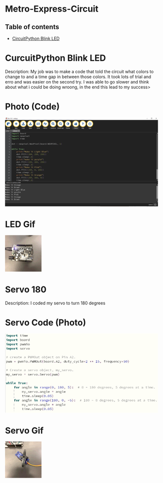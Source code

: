 # Metro-Express-Circuit
## Table of contents
* [CircuitPython Blink LED](#CircuitPython-Blink-LED)




# CurcuitPython Blink LED
Description: My job was to make a code that told the circuit what colors to change to and a time gap in between those colors. It took lots of trial and erro and was easier on the second try. I was able to go slower and think about what i could be doing wroong, in the end this lead to my success>
# Photo (Code)
![](https://github.com/aniyahmoore28/Metro-Express-Circuit/blob/main/Metro%20Express/Mu%20Code%20-%20Aniyah.PNG)

# LED Gif
![](https://github.com/aniyahmoore28/Metro-Express-Circuit/blob/main/Metro%20Express/LED%20gif.gif)

# Servo 180
Description: I coded my servo to turn 180 degrees

# Servo Code (Photo)
![](https://github.com/aniyahmoore28/Metro-Express-Circuit/blob/main/Metro%20Express/servo%20code%20photo.PNG)

# Servo Gif
![](https://github.com/aniyahmoore28/Metro-Express-Circuit/blob/main/Metro%20Express/servo%20gif.gif)





